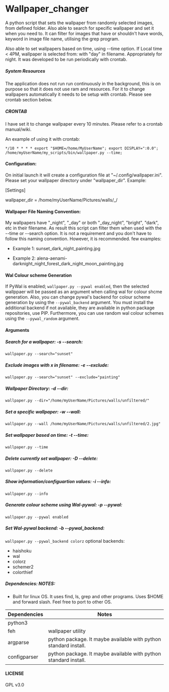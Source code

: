 # Wallpaper_changer
A python script that sets the wallpaper from randomly selected images, from defined folder. Also able to search for specific wallpaper and set it when you need to. It can filter for images that have or shouldn't have words, keyword in image file name, utilising the grep program. 

Also able to set wallpapers based on time, using --time option. If Local time &lt; 4PM, wallpaper is selected from: with "day" in filename. Appropriately for night. It was developed to be run periodically with crontab. 

##### System Resources
The application does not run run continuously in the background, this is on purpose so that it does not use ram and resources. For it to change wallpapers automatically it needs to be setup with crontab. Please see crontab section below. 

##### CRONTAB
I have set it to change wallpaper every 10 minutes. Please refer to a crontab manual/wiki.

An example of using it with crontab:

`*/10 * * * * export "$HOME=/home/MyUserName"; export DISPLAY=":0.0"; /home/myUserName/my_scripts/bin/wallpaper.py --time;` 

#### Configuration:
On initial launch it will create a configuration file at "~/.config/wallpaper.ini". Please set your wallpaper directory under "wallpaper_dir".
Example:

[Settings]

wallpaper_dir = /home/myUserName/Pictures/walls/_/


#### Wallpaper File Naming Convention:
My wallpapers have "_night", "_day" or both "_day_night", "bright", "dark", etc in their filename. As result this script can filter them when used with the --time or --search option. It is not a requirement and you don't have to follow this naming convention. However, it is recommended.
few examples:

+ Example 1: sunset_dark_night_painting.jpg

+ Example 2: alena-aenami-darknight_night_forest_dark_night_moon_painting.jpg

#### Wal Colour scheme Generation
If PyWal is enabled; `wallpaper.py --pywal enabled`, then the selected wallppaer will be passed as an argument when calling wal for colour shcme generation. Also, you can change pywal's backend for colour scheme generation by using the `--pywal_backend` argument. You must install the additional backend if not available, they are available in python package repositories, use PIP. Furthermore, you can use random wal colour schemes using the `--pywal_random` argument.


#### Arguments

##### Search for a wallpaper: -s --search:
`wallpaper.py --search="sunset"`

##### Exclude images with x in filename: -e --exclude:
`wallpaper.py --search="sunset" --exclude="painting"`

##### Wallpaper Directory: -d --dir:
`wallpaper.py --dir="/home/myUserName/Pictures/walls/unfiltered/"`

##### Set a specific wallpaper: -w --wall:
`wallpaper.py --wall /home/myUserName/Pictures/walls/unfiltered/2.jpg"`

##### Set wallpaper based on time: -t --time:
`wallpaper.py --time`

##### Delete currently set wallpaper: -D --delete:
`wallpaper.py --delete`

##### Show information/configuartion values: -i --info:
`wallpaper.py --info`

##### Generate colour scheme using Wal-pywal: -p --pywal:
`wallpaper.py --pywal enabled`

##### Set Wal-pywal backend: -b --pywal_backend:
`wallpaper.py --pywal_backend colorz`
optional backends:
+ haishoku
+ wal
+ colorz
+ schemer2
+ colorthief


##### Dependencies:               NOTES:
+ Built for linux OS. It uses find, ls, grep and other programs. Uses $HOME and forward slash. Feel free to port to other OS.


| Dependencies  | Notes |
| ------------- | ------------- |
| python3 |  |
| feh  |  wallpaper utility |
| argparse | python package. It maybe available with python standard install. |
| configparser | python package. It maybe available with python standard install. |


#### LICENSE
GPL v3.0

